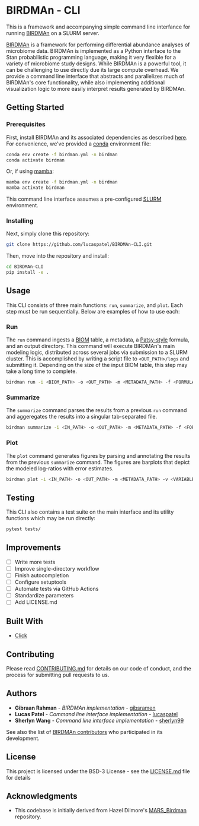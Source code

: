 # BIRDMAn - CLI
This is a framework and accompanying simple command line interfance for running [BIRDMAn](https://www.biorxiv.org/content/10.1101/2023.01.30.526328v1) on a SLURM server. 

[BIRDMAn](https://github.com/biocore/BIRDMAn) is a framework for performing differential abundance analyses of microbiome data. BIRDMAn is implemented as a Python interface to the Stan probabilistic programming language, making it very flexible for a variety of microbiome study designs. While BIRDMAn is a powerful tool, it can be challenging to use directly due its large compute overhead. We provide a command line interface that abstracts and parallelizes much of BIRDMAn's core functionality, while also implementing additional visualization logic to more easily interpret results generated by BIRDMAn.

## Getting Started

### Prerequisites
First, install BIRDMAn and its associated dependencies as described [here](https://birdman.readthedocs.io/en/stable/?badge=stable). For convenience, we've provided a [conda](https://docs.conda.io/en/latest/) environment file:
```bash
conda env create -f birdman.yml -n birdman
conda activate birdman
```

Or, if using [mamba](https://mamba.readthedocs.io/en/latest/):
```bash
mamba env create -f birdman.yml -n birdman
mamba activate birdman
```

This command line interface assumes a pre-configured [SLURM](https://slurm.schedmd.com/documentation.html) environment.

### Installing
Next, simply clone this repository:
```bash
git clone https://github.com/lucaspatel/BIRDMAn-CLI.git
```

Then, move into the repository and install:
```bash
cd BIRDMAn-CLI
pip install -e .
```

## Usage
This CLI consists of three main functions: `run`, `summarize`, and `plot`. Each step must be run sequentially. Below are examples of how to use each:

### Run
The `run` command ingests a [BIOM](https://biom-format.org) table, a metadata, a [Patsy-style](https://patsy.readthedocs.io/en/latest/formulas.html) formula, and an output directory. This command will execute BIRDMAn's main modeling logic, distributed across several jobs via submission to a SLURM cluster. This is accomplished by writing a script file to `<OUT_PATH>/logs` and submitting it. Depending on the size of the input BIOM table, this step may take a long time to complete.
```bash
birdman run -i <BIOM_PATH> -o <OUT_PATH> -m <METADATA_PATH> -f <FORMULA>
```

### Summarize
The `summarize` command parses the results from a previous `run` command and aggeregates the results into a singular tab-separated file.
```bash
birdman summarize -i <IN_PATH> -o <OUT_PATH> -m <METADATA_PATH> -f <FORMULA>
```

### Plot
The `plot` command generates figures by parsing and annotating the results from the previous `summarize` command. The figures are barplots that depict the modeled log-ratios with error estimates.
```bash
birdman plot -i <IN_PATH> -o <OUT_PATH> -m <METADATA_PATH> -v <VARIABLES> -t <TAXONOMY>
```

## Testing
This CLI also contains a test suite on the main interface and its utility functions which may be run directly:
```bash
pytest tests/
```

## Improvements
- [ ] Write more tests
- [ ] Improve single-directory workflow
- [ ] Finish autocompletion
- [ ] Configure setuptools
- [ ] Automate tests via GitHub Actions
- [ ] Standardize parameters 
- [ ] Add LICENSE.md

## Built With
* [Click](https://click.palletsprojects.com/en/8.1.x/)

## Contributing
Please read [CONTRIBUTING.md]() for details on our code of conduct, and the process for submitting pull requests to us.

## Authors
* **Gibraan Rahman** - *BIRDMAn implementation* - [gibsramen](https://github.com/gibsramen)
* **Lucas Patel** - *Command line interface implementation* - [lucaspatel](https://github.com/lucaspatel)
* **Sherlyn Wang** - *Command line interface implementation* - [sherlyn99](https://github.com/sherlyn99)

See also the list of [BIRDMAn contributors](https://github.com/biocore/BIRDMAn/graphs/contributors) who participated in its development.

## License
This project is licensed under the BSD-3 License - see the [LICENSE.md](LICENSE.md) file for details

## Acknowledgments
* This codebase is initially derived from Hazel Dilmore's [MARS_Birdman](https://github.com/ahdilmore/MARS_Birdman) repository.
